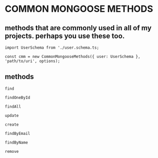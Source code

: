 # COMMON MONGOOSE METHODS

## methods that are commonly used in all of my projects. perhaps you use these too.

`import UserSchema from './user.schema.ts;`

`const cmm = new CommonMongooseMethods({ user: UserSchema }, 'path/to/uri', options);`

## methods
`find`

`findOneById`

`findAll`

`update`

`create`

`findByEmail`

`findByName`

`remove`